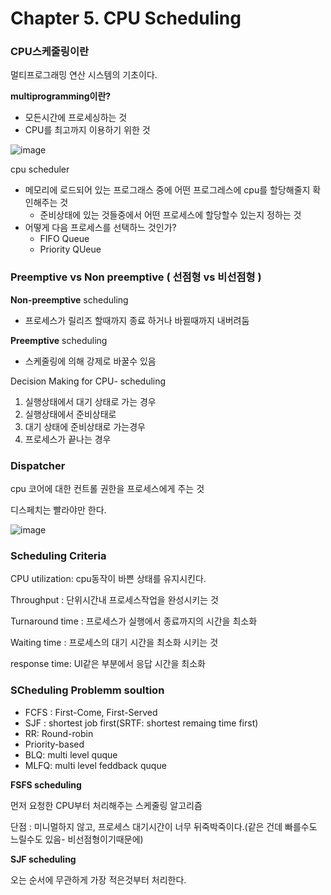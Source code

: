 # Chapter 5. CPU Scheduling

### CPU스케줄링이란

멀티프로그래밍 연산 시스템의 기초이다.

**multiprogramming이란?**

- 모든시간에 프로세싱하는 것
- CPU를 최고까지 이용하기 위한 것

![image](https://user-images.githubusercontent.com/78361650/218301747-d06f920b-a3b6-4ff8-8b39-8e543ca71b75.png)

cpu scheduler

- 메모리에 로드되어 있는 프로그래스 중에 어떤 프로그레스에 cpu를 할당해줄지 확인해주는 것
    - 준비상태에 있는 것들중에서 어떤 프로세스에 할당할수 있는지 정하는 것
- 어떻게 다음 프로세스를 선택하느 것인가?
    - FIFO Queue
    - Priority QUeue
    

### Preemptive vs Non preemptive ( 선점형 vs 비선점형 )

**Non-preemptive** scheduling

- 프로세스가 릴리즈 할때까지 종료 하거나 바뀔때까지 내버려둠

**Preemptive** scheduling

- 스케줄링에 의해 강제로 바꿀수 있음

 Decision Making for CPU- scheduling

1. 실행상태에서 대기 상태로 가는 경우
2. 실행상태에서 준비상태로
3. 대기 상태에 준비상태로 가는경우
4. 프로세스가 끝나는 경우

### **Dispatcher**

cpu 코어에 대한 컨트롤 권한을 프로세스에게 주는 것

디스페치는 빨라야만 한다.

 
![image](https://user-images.githubusercontent.com/78361650/218301762-264f00c4-74c4-429c-96e7-1399caf1df7b.png)


### Scheduling Criteria

CPU utilization: cpu동작이 바쁜 상태를 유지시킨다.

Throughput : 단위시간내 프로세스작업을 완성시키는 것

Turnaround time :  프로세스가 실행에서 종료까지의 시간을 최소화

Waiting time : 프로세스의 대기 시간을 최소화 시키는 것

response time: UI같은 부분에서 응답 시간을 최소화

### SCheduling Problemm soultion

- FCFS : First-Come, First-Served
- SJF : shortest job first(SRTF: shortest remaing time first)
- RR: Round-robin
- Priority-based
- BLQ: multi level quque
- MLFQ: multi level feddback quque

**FSFS scheduling**

먼저 요청한  CPU부터 처리해주는 스케줄링 알고리즘

단점 : 미니멀하지 않고, 프로세스 대기시간이 너무 뒤죽박죽이다.(같은 건데 빠를수도 느릴수도 있음- 비선점형이기때문에)

**SJF scheduling**

오는 순서에 무관하게 가장 적은것부터 처리한다.
